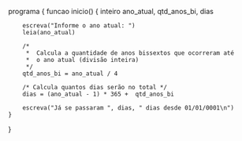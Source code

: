 programa 
{
	funcao inicio()
	{
		inteiro ano_atual, qtd_anos_bi, dias

		escreva("Informe o ano atual: ")
		leia(ano_atual)

		/*
		 *  Calcula a quantidade de anos bissextos que ocorreram até 
		 *  o ano atual (divisão inteira)
		 */ 
		qtd_anos_bi = ano_atual / 4 

		/* Calcula quantos dias serão no total */
		dias = (ano_atual - 1) * 365 +  qtd_anos_bi 
		
		escreva("Já se passaram ", dias, " dias desde 01/01/0001\n")
	}
}